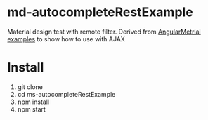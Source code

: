 # md-autocompleteRestExample
Material design test with remote filter.
Derived from [AngularMetrial examples](https://material.angularjs.org/latest/api/directive/mdAutocomplete) to show how to use with AJAX

# Install
1. git clone
2. cd ms-autocompleteRestExample
3. npm install
4. npm start
